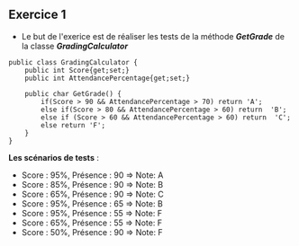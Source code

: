 ## Exercice 1
- Le but de l'exerice est de réaliser les tests de la méthode ***GetGrade*** de la classe ***GradingCalculator***

```
public class GradingCalculator {
    public int Score{get;set;}
    public int AttendancePercentage{get;set;}
    
    public char GetGrade() {
        if(Score > 90 && AttendancePercentage > 70) return 'A';
        else if(Score > 80 && AttendancePercentage > 60) return  'B';
        else if (Score > 60 && AttendancePercentage > 60) return  'C';
        else return 'F';
    }
}
```
**Les scénarios de tests** :

- Score : 95%, Présence : 90 => Note: A
- Score : 85%, Présence : 90 => Note: B
- Score : 65%, Présence : 90 => Note: C
- Score : 95%, Présence : 65 => Note: B
- Score : 95%, Présence : 55 => Note: F
- Score : 65%, Présence : 55 => Note: F
- Score : 50%, Présence : 90 => Note: F